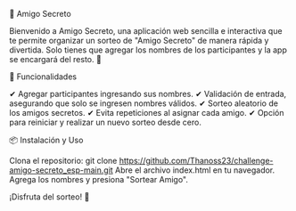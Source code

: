 🎁 Amigo Secreto

Bienvenido a Amigo Secreto, una aplicación web sencilla e interactiva que te permite organizar un sorteo de "Amigo Secreto" de manera rápida y divertida. Solo tienes que agregar los nombres de los 
participantes y la app se encargará del resto. 🎉

🚀 Funcionalidades

✔ Agregar participantes ingresando sus nombres.
✔ Validación de entrada, asegurando que solo se ingresen nombres válidos.
✔ Sorteo aleatorio de los amigos secretos.
✔ Evita repeticiones al asignar cada amigo.
✔ Opción para reiniciar y realizar un nuevo sorteo desde cero.

📦 Instalación y Uso

Clona el repositorio: git clone https://github.com/Thanoss23/challenge-amigo-secreto_esp-main.git
Abre el archivo index.html en tu navegador.
Agrega los nombres y presiona "Sortear Amigo".

¡Disfruta del sorteo! 🎲



